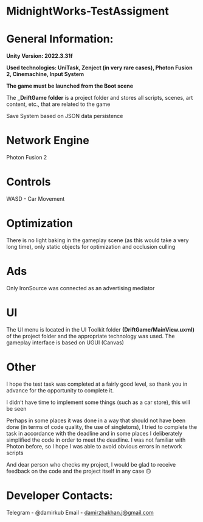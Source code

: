 # MidnightWorks-TestAssigment
 
# General Information:
**Unity Version: 2022.3.31f**

**Used technologies: UniTask, Zenject (in very rare cases), Photon Fusion 2, Cinemachine, Input System**

**The game must be launched from the Boot scene**

The **_DriftGame folder** is a project folder and stores all scripts, scenes, art content, etc., that are related to the game

Save System based on JSON data persistence

# Network Engine
Photon Fusion 2

# Controls
WASD - Car Movement

# Optimization
There is no light baking in the gameplay scene (as this would take a very long time), only static objects for optimization and occlusion culling

# Ads
Only IronSource was connected as an advertising mediator

# UI
The UI menu is located in the UI Toolkit folder **(DriftGame/MainView.uxml)** of the project folder and the appropriate technology was used. The gameplay interface is based on UGUI (Canvas)

# Other
I hope the test task was completed at a fairly good level, so thank you in advance for the opportunity to complete it. 

I didn’t have time to implement some things (such as a car store), this will be seen

Perhaps in some places it was done in a way that should not have been done (in terms of code quality, the use of singletons), I tried to complete the task in accordance with the deadline and in some places I deliberately simplified the code in order to meet the deadline. I was not familiar with Photon before, so I hope I was able to avoid obvious errors in network scripts

And dear person who checks my project, I would be glad to receive feedback on the code and the project itself in any case 🙃

# Developer Contacts:
Telegram - @damirkub
Email - damirzhakhan.j@gmail.com
